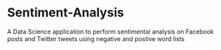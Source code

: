 # Sentiment-Analysis

A Data Science application to perform sentimental analysis on Facebook posts and Twitter tweets using negative and postive word lists

